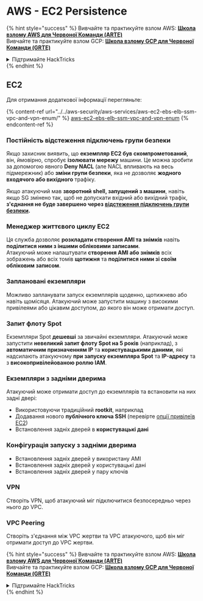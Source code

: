 # AWS - EC2 Persistence

{% hint style="success" %}
Вивчайте та практикуйте взлом AWS: <img src="/.gitbook/assets/image.png" alt="" data-size="line">[**Школа взлому AWS для Червоної Команди (ARTE)**](https://training.hacktricks.xyz/courses/arte)<img src="/.gitbook/assets/image.png" alt="" data-size="line">\
Вивчайте та практикуйте взлом GCP: <img src="/.gitbook/assets/image (2).png" alt="" data-size="line">[**Школа взлому GCP для Червоної Команди (GRTE)**<img src="/.gitbook/assets/image (2).png" alt="" data-size="line">](https://training.hacktricks.xyz/courses/grte)

<details>

<summary>Підтримайте HackTricks</summary>

* Перевірте [**плани підписки**](https://github.com/sponsors/carlospolop)!
* **Приєднуйтесь до** 💬 [**групи Discord**](https://discord.gg/hRep4RUj7f) або [**групи Telegram**](https://t.me/peass) або **слідкуйте** за нами на **Twitter** 🐦 [**@hacktricks\_live**](https://twitter.com/hacktricks\_live)**.**
* **Поширюйте хакерські трюки, надсилаючи PR до** [**HackTricks**](https://github.com/carlospolop/hacktricks) та [**HackTricks Cloud**](https://github.com/carlospolop/hacktricks-cloud) репозиторіїв GitHub.

</details>
{% endhint %}

## EC2

Для отримання додаткової інформації перегляньте:

{% content-ref url="../../aws-security/aws-services/aws-ec2-ebs-elb-ssm-vpc-and-vpn-enum/" %}
[aws-ec2-ebs-elb-ssm-vpc-and-vpn-enum](../../aws-security/aws-services/aws-ec2-ebs-elb-ssm-vpc-and-vpn-enum/)
{% endcontent-ref %}

### Постійність відстеження підключень групи безпеки

Якщо захисник виявить, що **екземпляр EC2 був скомпрометований**, він, ймовірно, спробує **ізолювати** **мережу** машини. Це можна зробити за допомогою явного **Deny NACL** (але NACL впливають на весь підмережник) або **зміни групи безпеки**, яка не дозволяє **жодного входячого або вихідного** трафіку.

Якщо атакуючий мав **зворотний shell, запущений з машини**, навіть якщо SG змінено так, щоб не допускати вхідний або вихідний трафік, **з'єднання не буде завершено через** [**відстеження підключень групи безпеки**](https://docs.aws.amazon.com/AWSEC2/latest/UserGuide/security-group-connection-tracking.html)**.**

### Менеджер життєвого циклу EC2

Ця служба дозволяє **розкладати створення AMI та знімків** навіть **поділитися ними з іншими обліковими записами**.\
Атакуючий може налаштувати **створення AMI або знімків** всіх зображень або всіх томів **щотижня** та **поділитися ними зі своїм обліковим записом**.

### Заплановані екземпляри

Можливо запланувати запуск екземплярів щоденно, щотижнево або навіть щомісяця. Атакуючий може запустити машину з високими привілеями або цікавим доступом, до якого він може отримати доступ.

### Запит флоту Spot

Екземпляри Spot **дешевші** за звичайні екземпляри. Атакуючий може запустити **невеликий запит флоту Spot на 5 років** (наприклад), з **автоматичним призначенням IP** та **користувацькими даними**, які надсилають атакуючому **при запуску екземпляра Spot** та **IP-адресу** та з **високопривілейованою роллю IAM**.

### Екземпляри з задніми дверима

Атакуючий може отримати доступ до екземплярів та встановити на них задні двері:

* Використовуючи традиційний **rootkit**, наприклад
* Додавання нового **публічного ключа SSH** (перевірте [опції привілеїв EC2](../../aws-security/aws-privilege-escalation/aws-ec2-privesc.md))
* Встановлення задніх дверей в **користувацькі дані**

### **Конфігурація запуску з задніми дверима**

* Встановлення задніх дверей у використану AMI
* Встановлення задніх дверей у користувацькі дані
* Встановлення задніх дверей у пару ключів

### VPN

Створіть VPN, щоб атакуючий міг підключитися безпосередньо через нього до VPC.

### VPC Peering

Створіть з'єднання між VPC жертви та VPC атакуючого, щоб він міг отримати доступ до VPC жертви.

{% hint style="success" %}
Вивчайте та практикуйте взлом AWS: <img src="/.gitbook/assets/image.png" alt="" data-size="line">[**Школа взлому AWS для Червоної Команди (ARTE)**](https://training.hacktricks.xyz/courses/arte)<img src="/.gitbook/assets/image.png" alt="" data-size="line">\
Вивчайте та практикуйте взлом GCP: <img src="/.gitbook/assets/image (2).png" alt="" data-size="line">[**Школа взлому GCP для Червоної Команди (GRTE)**<img src="/.gitbook/assets/image (2).png" alt="" data-size="line">](https://training.hacktricks.xyz/courses/grte)

<details>

<summary>Підтримайте HackTricks</summary>

* Перевірте [**плани підписки**](https://github.com/sponsors/carlospolop)!
* **Приєднуйтесь до** 💬 [**групи Discord**](https://discord.gg/hRep4RUj7f) або [**групи Telegram**](https://t.me/peass) або **слідкуйте** за нами на **Twitter** 🐦 [**@hacktricks\_live**](https://twitter.com/hacktricks\_live)**.**
* **Поширюйте хакерські трюки, надсилаючи PR до** [**HackTricks**](https://github.com/carlospolop/hacktricks) та [**HackTricks Cloud**](https://github.com/carlospolop/hacktricks-cloud) репозиторіїв GitHub.

</details>
{% endhint %}
